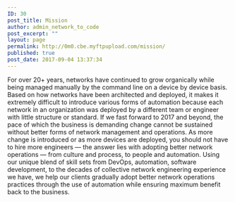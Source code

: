 ```yaml
---
ID: 30
post_title: Mission
author: admin_network_to_code
post_excerpt: ""
layout: page
permalink: http://0m0.cbe.myftpupload.com/mission/
published: true
post_date: 2017-09-04 13:37:34
---
```

For over 20+ years, networks have continued to grow organically while being managed manually by the command line on a device by device basis. Based on how networks have been architected and deployed, it makes it extremely difficult to introduce various forms of automation because each network in an organization was deployed by a different team or engineer with little structure or standard. If we fast forward to 2017 and beyond, the pace of which the business is demanding change cannot be sustained without better forms of network management and operations. As more change is introduced or as more devices are deployed, you should not have to hire more engineers — the answer lies with adopting better network operations — from culture and process, to people and automation. Using our unique blend of skill sets from DevOps, automation, software development, to the decades of collective network engineering experience we have, we help our clients gradually adopt better network operations practices through the use of automation while ensuring maximum benefit back to the business.